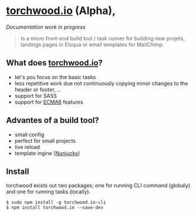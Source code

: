 # [torchwood.io](https://github.com/altiske/torchwood.io) (Alpha),

*Documentation work in progress*

> Is a micro front-end build tool / task runner for building new projets, landings pages in Eloqua or email templates for MailChimp.

## What does [torchwood.io](https://github.com/altiske/torchwood.io)?

- let's you focus on the basic tasks 
- less repetitive work due not continuously copying minor changes to the header or footer, ...
- support for SASS
- support for [ECMA6](http://es6-features.org/#Constants) features

## Advantes of a build tool?
- small config
- perfect for small projects
- live reload
- template ingine ([Nunjucks](https://mozilla.github.io/nunjucks/))

## Install

torchwood exists out two packages; one for running CLI command (globaly) and one for running tasks (locally).

    $ sudo npm install -g torchwood.io-cli
    $ npm install torchwood.io --save-dev
